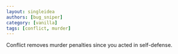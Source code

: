 ```yaml
---
layout: singleidea
authors: [bug_sniper]
category: [vanilla]
tags: [conflict, murder]
---
```

Conflict removes murder penalties since you acted in self-defense.
